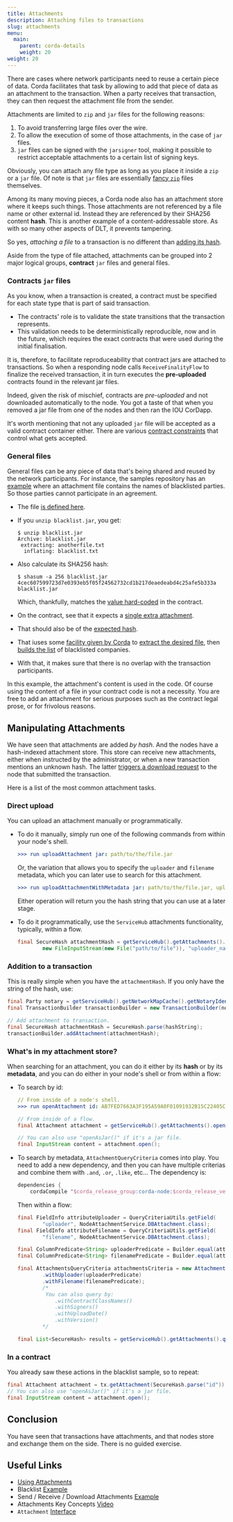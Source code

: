 ```yaml
---
title: Attachments
description: Attaching files to transactions
slug: attachments
menu:
  main:
    parent: corda-details
    weight: 20
weight: 20
---
```


There are cases where network participants need to reuse a certain piece of data. Corda facilitates that task by allowing to add that piece of data as an attachment to the transaction. When a party receives that transaction, they can then request the attachment file from the sender.

Attachments are limited to `zip` and `jar` files for the following reasons:

1. To avoid transferring large files over the wire.
2. To allow the execution of some of those attachments, in the case of `jar` files.
3. `jar` files can be signed with the `jarsigner` tool, making it possible to restrict acceptable attachments to a certain list of signing keys.

Obviously, you can attach any file type as long as you place it inside a `zip` or a `jar` file. Of note is that `jar` files are essentially [fancy `zip`](https://docs.oracle.com/javase/8/docs/technotes/guides/jar/jar.html#Intro) files themselves.

Among its many moving pieces, a Corda node also has an attachment store where it keeps such things. Those attachments are not referenced by a file name or other external id. Instead they are referenced by their SHA256 content **hash**. This is another example of a content-addressable store. As with so many other aspects of DLT, it prevents tampering.

So yes, _attaching a file_ to a transaction is no different than [adding its hash](https://github.com/corda/corda/blob/68bb7a0e7bb900117c2ed0d9174fea36d3d4aedc/core/src/main/kotlin/net/corda/core/transactions/TransactionBuilder.kt#L732).

Aside from the type of file attached, attachments can be grouped into 2 major logical groups, **contract** `jar` files and general files.

### Contracts `jar` files

As you know, when a transaction is created, a contract must be specified for each state type that is part of said transaction.

* The contracts' role is to validate the state transitions that the transaction represents.
* This validation needs to be deterministically reproducible, now and in the future, which requires the exact contracts that were used during the initial finalisation.

It is, therefore, to facilitate reproduceability that contract jars are attached to transactions. So when a responding node calls `ReceiveFinalityFlow` to finalize the received transaction, it in turn executes the **pre-uploaded** contracts found in the relevant jar files.

Indeed, given the risk of mischief, contracts are _pre-uploaded_ and not downloaded automatically to the node. You got a taste of that when you removed a jar file from one of the nodes and then ran the IOU CorDapp.

It's worth mentioning that not any uploaded `jar` file will be accepted as a valid contract container either. There are various [contract constraints](https://docs.corda.net/docs/corda-os/4.3/api-contract-constraints.html) that control what gets accepted.

### General files

General files can be any piece of data that's being shared and reused by the network participants. For instance, the samples repository has an [example](https://github.com/corda/samples/tree/release-V4/blacklist) where an attachment file contains the names of blacklisted parties. So those parties cannot participate in an agreement.

* The file [is defined here](https://github.com/corda/samples/blob/b97280b2252b5bfcf118eacac6b3b80ef84c5356/blacklist/src/main/resources/blacklist.jar).
* If you `unzip blacklist.jar`, you get:

    ```shell
    $ unzip blacklist.jar
    Archive: blacklist.jar
     extracting: anotherfile.txt
      inflating: blacklist.txt
    ```
* Also calculate its SHA256 hash:

    ```shell
    $ shasum -a 256 blacklist.jar
    4cec607599723d7e0393eb5f05f24562732cd1b217deaedeabd4c25afe5b333a  blacklist.jar
    ```
    Which, thankfully, matches the [value hard-coded](https://github.com/corda/samples/blob/b97280b2252b5bfcf118eacac6b3b80ef84c5356/blacklist/src/main/kotlin/net/corda/examples/attachments/contract/AgreementContract.kt#L14) in the contract.
* On the contract, see that it expects a [single extra attachment](https://github.com/corda/samples/blob/b97280b2252b5bfcf118eacac6b3b80ef84c5356/blacklist/src/main/kotlin/net/corda/examples/attachments/contract/AgreementContract.kt#L26-L28).
* That should also be of the [expected hash](https://github.com/corda/samples/blob/b97280b2252b5bfcf118eacac6b3b80ef84c5356/blacklist/src/main/kotlin/net/corda/examples/attachments/contract/AgreementContract.kt#L33).
* That iuses some [facility given by Corda](https://github.com/corda/samples/blob/b97280b2252b5bfcf118eacac6b3b80ef84c5356/blacklist/src/main/kotlin/net/corda/examples/attachments/contract/AgreementContract.kt#L36) to [extract the desired file](https://github.com/corda/samples/blob/b97280b2252b5bfcf118eacac6b3b80ef84c5356/blacklist/src/main/kotlin/net/corda/examples/attachments/contract/AgreementContract.kt#L37), then [builds the list](https://github.com/corda/samples/blob/b97280b2252b5bfcf118eacac6b3b80ef84c5356/blacklist/src/main/kotlin/net/corda/examples/attachments/contract/AgreementContract.kt#L40-L46) of blacklisted companies.
* With that, it makes sure that there is no overlap with the transaction participants.

In this example, the attachment's content is used in the code. Of course using the content of a file in your contract code is not a necessity. You are free to add an attachment for serious purposes such as the contract legal prose, or for frivolous reasons.

## Manipulating Attachments

We have seen that attachments are added _by hash_. And the nodes have a hash-indexed attachment store. This store can receive new attachments, either when instructed by the administrator, or when a new transaction mentions an unknown hash. The latter [triggers a download request](https://github.com/corda/corda/blob/68bb7a0e7bb900117c2ed0d9174fea36d3d4aedc/core/src/main/kotlin/net/corda/core/internal/ResolveTransactionsFlow.kt#L84-L88) to the node that submitted the transaction.

Here is a list of the most common attachment tasks.

### Direct upload

You can upload an attachment manually or programmatically.

* To do it manually, simply run one of the following commands from within your node's shell.

    ```yaml
    >>> run uploadAttachment jar: path/to/the/file.jar
    ```
    Or, the variation that allows you to specify the `uploader` and `filename` metadata,
    which you can later use to search for this attachment.

    ```yaml
    >>> run uploadAttachmentWithMetadata jar: path/to/the/file.jar, uploader: myself, filename: original_name.jar
    ```
    Either operation will return you the hash string that you can use at a later stage.

* To do it programmatically, use the `ServiceHub` attachments functionality, typically, within a flow.

    ```java
    final SecureHash attachmentHash = getServiceHub().getAttachments().importAttachment(
            new FileInputStream(new File("path/to/file")), "uploader_name", "filename");
    ```

### Addition to a transaction

This is really simple when you have the `attachmentHash`. If you only have the string of the hash, use:

```java
final Party notary = getServiceHub().getNetworkMapCache().getNotaryIdentities().get(0);
final TransactionBuilder transactionBuilder = new TransactionBuilder(notary);

// Add attachment to transaction.
final SecureHash attachmentHash = SecureHash.parse(hashString);
transactionBuilder.addAttachment(attachmentHash);
```

### What's in my attachment store?

When searching for an attachment, you can do it either by its **hash** or by its **metadata**, and you can do either in your node's shell or from within a flow:

* To search by id:

    ```yaml
    // From inside of a node's shell.
    >>> run openAttachment id: AB7FED7663A3F195A59A0F01091932B15C22405CB727A1518418BF53C6E6663A
    ```

    ```java
    // From inside of a flow.
    final Attachment attachment = getServiceHub().getAttachments().openAttachment(SecureHash.parse("Id"));

    // You can also use "openAsJar()" if it's a jar file.
    final InputStream content = attachment.open();
    ```

* To search by metadata, `AttachmentQueryCriteria` comes into play. You need to add a new dependency, and then you can have multiple criterias and combine them with `.and`, `.or`, `.like`, etc... The dependency is:

    ```groovy
    dependencies {
        cordaCompile "$corda_release_group:corda-node:$corda_release_version"
    ```
    Then within a flow:

    ```java
    final FieldInfo attributeUploader = QueryCriteriaUtils.getField(
            "uploader", NodeAttachmentService.DBAttachment.class);
    final FieldInfo attributeFilename = QueryCriteriaUtils.getField(
            "filename", NodeAttachmentService.DBAttachment.class);

    final ColumnPredicate<String> uploaderPredicate = Builder.equal(attributeUploader, "me").component2();
    final ColumnPredicate<String> filenamePredicate = Builder.equal(attributeFilename, "my-file.zip").component2();

    final AttachmentsQueryCriteria attachmentsCriteria = new AttachmentsQueryCriteria()
            .withUploader(uploaderPredicate)
            .withFilename(filenamePredicate);
            /*
             You can also query by:
                .withContractClassNames()
                .withSigners()
                .withUploadDate()
                .withVersion()
            */

    final List<SecureHash> results = getServiceHub().getAttachments().queryAttachments(attachmentsCriteria);
    ```

### In a contract

You already saw these actions in the blacklist sample, so to repeat:

```java
final Attachment attachment = tx.getAttachment(SecureHash.parse("id"));
// You can also use "openAsJar()" if it's a jar file.
final InputStream content = attachment.open();
```

## Conclusion

You have seen that transactions have attachments, and that nodes store and exchange them on the side. There is no guided exercise.

## Useful Links

- [Using Attachments](https://docs.corda.net/docs/corda-os/4.3/tutorial-attachments.html)
- Blacklist [Example](https://github.com/corda/samples/tree/release-V4/blacklist)
- Send&nbsp;/ Receive&nbsp;/ Download Attachments [Example](https://github.com/corda/samples/tree/release-V4/sendfile-Attachments)
- Attachments Key Concepts [Video](https://vimeo.com/channels/1427919/213879328)
- `Attachment` [Interface](https://api.corda.net/api/corda-os/4.3/html/api/kotlin/corda/net.corda.core.contracts/-attachment/index.html)
